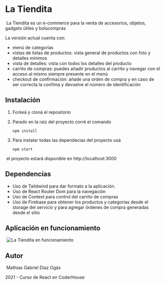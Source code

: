# La Tiendita
​
La Tiendita es un e-commerce para la venta de accesorios, objetos, gadgets útiles y bolucompras
​

La versión actual cuenta con:
​
- menú de categorías
- vistas de listas de productos: vista general de productos con foto y detalles mínimos
- vista de detalles: vista con todos los detalles del producto
- carrito de compras: puedes añadir productos al carrito y navegar con el acceso al mismo siempre presente en el menú
- checkout de confirmación: añade una orden de compra y en caso de ser correcta la confima y devuelve el número de identificación
​
## Instalación

1. Forkeá y cloná el repositorio
​

2. Parado en la raíz del proyecto corré el comando 
​
   ```
   npm install
   ```

3. Para instalar todas las dependecias del proyecto usá 
​
   ```
   npm start
   ```
​
el proyecto estará disponible en http://localhost:3000
​
​
​
​
## Dependencias

- Uso de Taildwind para dar formato a la aplicación.
​
- Uso de React Router Dom para la navegación
​
- Uso de Context para control del carrito de compras
​
- Uso de Firebase para obtener los productos y categorias desde el storage del servicio y para agregar órdenes de compra generadas desde el sitio
​
​
## Aplicación en funcionamiento
​
![La Tiendita en funcionamiento](https://user-images.githubusercontent.com/11366256/140181978-fbda0c3b-f560-48f2-8e5d-cdcc8d9bfe0f.gif)
​
## Autor
​
Mathias Gabriel Diaz Ogás
​

2021 - Curso de React en CoderHouse
